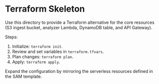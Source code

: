 # Terraform Skeleton

Use this directory to provide a Terraform alternative for the core resources (S3 ingest bucket, analyzer Lambda, DynamoDB table, and API Gateway).

Steps:
1. Initialize: `terraform init`.
2. Review and set variables in `terraform.tfvars`.
3. Plan changes: `terraform plan`.
4. Apply: `terraform apply`.

Expand the configuration by mirroring the serverless resources defined in the SAM template.
